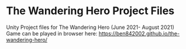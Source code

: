 # The Wandering Hero Project Files
Unity Project files for The Wandering Hero (June 2021- August 2021)  
Game can be played in browser here: https://ben842002.github.io/the-wandering-hero/
